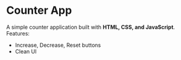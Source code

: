 # Counter App

A simple counter application built with **HTML, CSS, and JavaScript**.  
Features:

- Increase, Decrease, Reset buttons
- Clean UI
